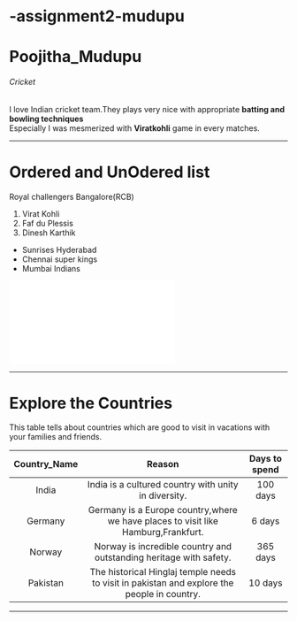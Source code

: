 # -assignment2-mudupu
# Poojitha_Mudupu
######  Cricket
I love Indian cricket team.They plays very nice with appropriate **batting and bowling techniques** <br>
Especially I was mesmerized with **Viratkohli** game in every matches.

---

# Ordered and UnOdered list 
Royal challengers Bangalore(RCB)
1. Virat Kohli
2. Faf du Plessis
3. Dinesh Karthik

* Sunrises Hyderabad
* Chennai super kings
* Mumbai Indians

![About Poojitha_Mudupu](AboutMe.md)

---

# Explore the Countries

This table tells about countries which are good to visit in vacations with your families and friends.<br>

| **Country_Name** | **Reason**  | **Days to spend**|
|     :---:        |    :---:    |    :---:         |
|  India           |  India is a cultured country with unity in diversity. |100 days |
|  Germany         |  Germany is a Europe country,where we have places to visit like Hamburg,Frankfurt.|  6 days |
|  Norway          |  Norway is incredible country and outstanding heritage with safety.| 365 days |
|  Pakistan        |  The historical Hinglaj temple needs to visit in pakistan and explore the people in country.  | 10 days|

---



